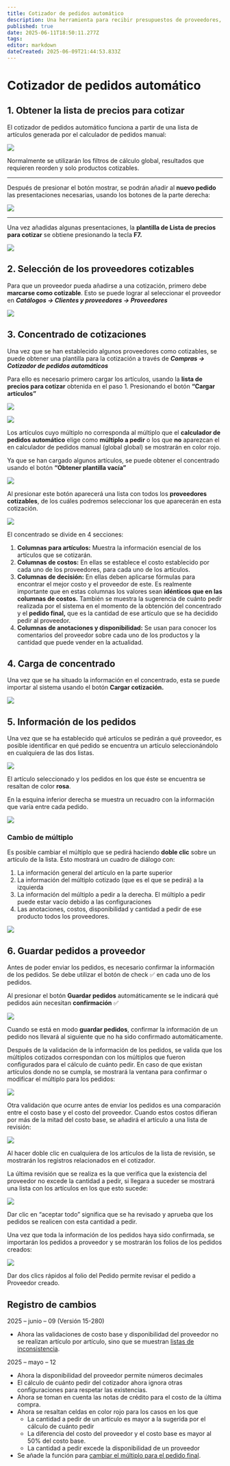 ```yaml
---
title: Cotizador de pedidos automático
description: Una herramienta para recibir presupuestos de proveedores, elegir los mejores precios, revisar cuánto se debería pedir y realizar los pedidos de manera automática
published: true
date: 2025-06-11T18:50:11.277Z
tags: 
editor: markdown
dateCreated: 2025-06-09T21:44:53.833Z
---
```


# Cotizador de pedidos automático

## 1\. Obtener la lista de precios para cotizar

El cotizador de pedidos automático funciona a partir de una lista de artículos generada por el calculador de pedidos manual:

![](http://192.168.9.83/wp-content/uploads/2025/03/image.png)

Normalmente se utilizarán los filtros de cálculo global, resultados que requieren reorden y solo productos cotizables.

---

Después de presionar el botón mostrar, se podrán añadir al **nuevo pedido** las presentaciones necesarias, usando los botones de la parte derecha:

![](http://192.168.9.83/wp-content/uploads/2025/03/image-1.png)

---

Una vez añadidas algunas presentaciones, la **plantilla de Lista de precios para cotizar** se obtiene presionando la tecla **F7.**

![](http://192.168.9.83/wp-content/uploads/2025/03/image-2.png)

## 2\. Selección de los proveedores cotizables

Para que un proveedor pueda añadirse a una cotización, primero debe **marcarse como cotizable**. Esto se puede lograr al seleccionar el proveedor en ***Catálogos → Clientes y proveedores → Proveedores***

![](http://192.168.9.83/wp-content/uploads/2025/03/image-4.png)

## 3\. Concentrado de cotizaciones

Una vez que se han establecido algunos proveedores como cotizables, se puede obtener una plantilla para la cotización a través de ***Compras → Cotizador de pedidos automáticos*** 

Para ello es necesario primero cargar los artículos, usando la **lista de precios para cotizar** obtenida en el paso 1. Presionando el botón **“Cargar artículos”**

![](http://192.168.9.83/wp-content/uploads/2025/03/image-5.png)

![](http://192.168.9.83/wp-content/uploads/2025/04/image-15-1024x585.png)

Los artículos cuyo múltiplo no corresponda al múltiplo que el **calculador de pedidos automático** elige como **múltiplo a pedir** o los que **no** aparezcan el en calculador de pedidos manual (global global) se mostrarán en color rojo.

Ya que se han cargado algunos artículos, se puede obtener el concentrado usando el botón **“Obtener plantilla vacía”**

![](http://192.168.9.83/wp-content/uploads/2025/03/image-6.png)

Al presionar este botón aparecerá una lista con todos los **proveedores cotizables**, de los cuáles podremos seleccionar los que aparecerán en esta cotización.

![](http://192.168.9.83/wp-content/uploads/2025/03/image-8.png)

El concentrado se divide en 4 secciones:

1.  **Columnas para artículos:** Muestra la información esencial de los artículos que se cotizarán.
2.  **Columnas de costos:** En ellas se establece el costo establecido por cada uno de los proveedores, para cada uno de los artículos.
3.  **Columnas de decisión:** En ellas deben aplicarse fórmulas para encontrar el mejor costo y el proveedor de este. Es realmente importante que en estas columnas los valores sean **idénticos que en las columnas de costos.** También se muestra la sugerencia de cuánto pedir realizada por el sistema en el momento de la obtención del concentrado y el **pedido final,** que es la cantidad de ese artículo que se ha decidido pedir al proveedor.
4.  **Columnas de anotaciones y disponibilidad:** Se usan para conocer los comentarios del proveedor sobre cada uno de los productos y la cantidad que puede vender en la actualidad.

## 4\. Carga de concentrado

Una vez que se ha situado la información en el concentrado, esta se puede importar al sistema usando el botón **Cargar cotización.**

![](http://192.168.9.83/wp-content/uploads/2025/03/image-9.png)

## 5\. Información de los pedidos

Una vez que se ha establecido qué artículos se pedirán a qué proveedor, es posible identificar en qué pedido se encuentra un artículo seleccionándolo en cualquiera de las dos listas.

![](http://192.168.9.83/wp-content/uploads/2025/04/image-3.png)

El artículo seleccionado y los pedidos en los que éste se encuentra se resaltan de color **rosa**.

En la esquina inferior derecha se muestra un recuadro con la información que varía entre cada pedido.

![](http://192.168.9.83/wp-content/uploads/2025/04/image-4.png)

### Cambio de múltiplo

Es posible cambiar el múltiplo que se pedirá haciendo **doble clic** sobre un artículo de la lista. Esto mostrará un cuadro de diálogo con:

1.  La información general del artículo en la parte superior
2.  La información del múltiplo cotizado (que es el que se pedirá) a la izquierda
3.  La información del múltiplo a pedir a la derecha. El múltiplo a pedir puede estar vacío debido a las configuraciones
4.  Las anotaciones, costos, disponibilidad y cantidad a pedir de ese producto todos los proveedores.

![](http://192.168.9.83/wp-content/uploads/2025/05/image-1.png)

## 6\. Guardar pedidos a proveedor

Antes de poder enviar los pedidos, es necesario confirmar la información de los pedidos. Se debe utilizar el botón de check ✅ en cada uno de los pedidos.

Al presionar el botón **Guardar pedidos** automáticamente se le indicará qué pedidos aún necesitan **confirmación** ✅

![](http://192.168.9.83/wp-content/uploads/2025/04/image-2.png)

Cuando se está en modo **guardar pedidos**, confirmar la información de un pedido nos llevará al siguiente que no ha sido confirmado automáticamente.

Después de la validación de la información de los pedidos, se valida que los múltiplos cotizados correspondan con los múltiplos que fueron configurados para el cálculo de cuánto pedir. En caso de que existan artículos donde no se cumpla, se mostrará la ventana para confirmar o modificar el múltiplo para los pedidos:

![](http://192.168.9.83/wp-content/uploads/2025/06/imagen.png)

Otra validación que ocurre antes de enviar los pedidos es una comparación entre el costo base y el costo del proveedor. Cuando estos costos difieran por más de la mitad del costo base, se añadirá el artículo a una lista de revisión:

![](http://192.168.9.83/wp-content/uploads/2025/06/imagen-2.png)

Al hacer doble clic en cualquiera de los artículos de la lista de revisión, se mostrarán los registros relacionados en el cotizador.

La última revisión que se realiza es la que verifica que la existencia del proveedor no excede la cantidad a pedir, si llegara a suceder se mostrará una lista con los artículos en los que esto sucede:

![](http://192.168.9.83/wp-content/uploads/2025/06/imagen-3.png)

Dar clic en “aceptar todo” significa que se ha revisado y aprueba que los pedidos se realicen con esta cantidad a pedir.

Una vez que toda la información de los pedidos haya sido confirmada, se importarán los pedidos a proveedor y se mostrarán los folios de los pedidos creados:

![](http://192.168.9.83/wp-content/uploads/2025/04/image-6.png)

Dar dos clics rápidos al folio del Pedido permite revisar el pedido a Proveedor creado.

## Registro de cambios

2025 – junio – 09 (Versión 15-280)

-   Ahora las validaciones de costo base y disponibilidad del proveedor no se realizan artículo por artículo, sino que se muestran [listas de inconsistencia](http://192.168.9.83/?page_id=901#listasValidaciones).

2025 – mayo – 12

-   Ahora la disponibilidad del proveedor permite números decimales
-   El cálculo de cuánto pedir del cotizador ahora ignora otras configuraciones para respetar las existencias.
-   Ahora se toman en cuenta las notas de crédito para el costo de la última compra.
-   Ahora se resaltan celdas en color rojo para los casos en los que
    -   La cantidad a pedir de un artículo es mayor a la sugerida por el cálculo de cuánto pedir
    -   La diferencia del costo del proveedor y el costo base es mayor al 50% del costo base.
    -   La cantidad a pedir excede la disponibilidad de un proveedor
-   Se añade la función para [cambiar el múltiplo para el pedido final](http://192.168.9.83/?page_id=901#cambioMultiplo).